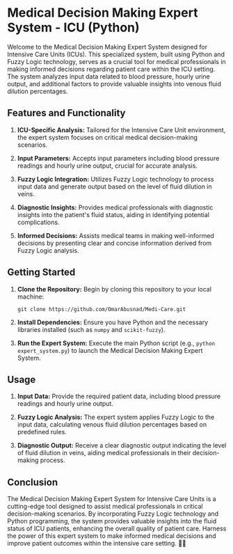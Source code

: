 # Medical Decision Making Expert System - ICU (Python)

Welcome to the Medical Decision Making Expert System designed for Intensive Care Units (ICUs). This specialized system, built using Python and Fuzzy Logic technology, serves as a crucial tool for medical professionals in making informed decisions regarding patient care within the ICU setting. The system analyzes input data related to blood pressure, hourly urine output, and additional factors to provide valuable insights into venous fluid dilution percentages.

## Features and Functionality

1. **ICU-Specific Analysis:** Tailored for the Intensive Care Unit environment, the expert system focuses on critical medical decision-making scenarios.

2. **Input Parameters:** Accepts input parameters including blood pressure readings and hourly urine output, crucial for accurate analysis.

3. **Fuzzy Logic Integration:** Utilizes Fuzzy Logic technology to process input data and generate output based on the level of fluid dilution in veins.

4. **Diagnostic Insights:** Provides medical professionals with diagnostic insights into the patient's fluid status, aiding in identifying potential complications.

5. **Informed Decisions:** Assists medical teams in making well-informed decisions by presenting clear and concise information derived from Fuzzy Logic analysis.

## Getting Started

1. **Clone the Repository:** Begin by cloning this repository to your local machine:
   ```
   git clone https://github.com/OmarAbusnad/Medi-Care.git
   ```

2. **Install Dependencies:** Ensure you have Python and the necessary libraries installed (such as `numpy` and `scikit-fuzzy`).

3. **Run the Expert System:** Execute the main Python script (e.g., `python expert_system.py`) to launch the Medical Decision Making Expert System.

## Usage

1. **Input Data:** Provide the required patient data, including blood pressure readings and hourly urine output.

2. **Fuzzy Logic Analysis:** The expert system applies Fuzzy Logic to the input data, calculating venous fluid dilution percentages based on predefined rules.

3. **Diagnostic Output:** Receive a clear diagnostic output indicating the level of fluid dilution in veins, aiding medical professionals in their decision-making process.

## Conclusion

The Medical Decision Making Expert System for Intensive Care Units is a cutting-edge tool designed to assist medical professionals in critical decision-making scenarios. By incorporating Fuzzy Logic technology and Python programming, the system provides valuable insights into the fluid status of ICU patients, enhancing the overall quality of patient care. Harness the power of this expert system to make informed medical decisions and improve patient outcomes within the intensive care setting. 🏥💡
